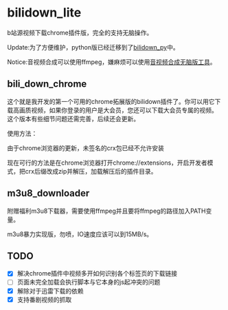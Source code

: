 # bilidown_lite

b站源视频下载chrome插件版，完全的支持无脑操作。

Update:为了方便维护，python版已经迁移到了[bilidown_py](https://github.com/MNTMDEV/bilidown_py)中。

Notice:音视频合成可以使用ffmpeg，嫌麻烦可以使用[音视频合成无脑版工具](https://github.com/MNTMDEV/Qtavcombine)。

## bili_down_chrome

这个就是我开发的第一个可用的chrome拓展版的bilidown插件了。你可以用它下载高画质视频，如果你登录的用户是大会员，您还可以下载大会员专属的视频。
这个版本有些细节问题还需完善，后续还会更新。

使用方法：

由于chrome浏览器的更新，未签名的crx包已经不允许安装

现在可行的方法是在chrome浏览器打开chrome://extensions，开启开发者模式，把crx后缀改成zip并解压，加载解压后的插件目录。

## m3u8_downloader

附赠福利m3u8下载器，需要使用ffmpeg并且要将ffmpeg的路径加入PATH变量。

m3u8暴力实现版，勿喷，IO速度应该可以到15MB/s。

## TODO

- [x] 解决chrome插件中视频多开如何识别各个标签页的下载链接
- [ ] 页面未完全加载会执行脚本与它本身的js起冲突的问题
- [x] 解除对于迅雷下载的依赖
- [x] 支持番剧视频的抓取